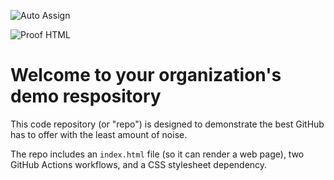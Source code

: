 ![Auto Assign](https://github.com/2gholos/demo-repository/actions/workflows/auto-assign.yml/badge.svg)

![Proof HTML](https://github.com/2gholos/demo-repository/actions/workflows/proof-html.yml/badge.svg)

# Welcome to your organization's demo respository
This code repository (or "repo") is designed to demonstrate the best GitHub has to offer with the least amount of noise.

The repo includes an `index.html` file (so it can render a web page), two GitHub Actions workflows, and a CSS stylesheet dependency.
